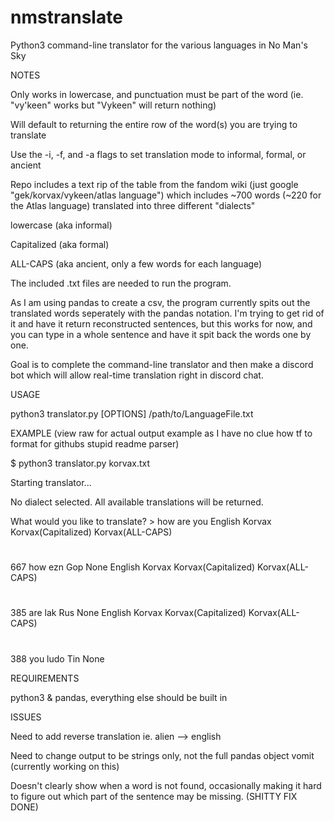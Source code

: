 # nmstranslate
Python3 command-line translator for the various languages in No Man's Sky

NOTES

Only works in lowercase, and punctuation must be part of the word (ie. "vy'keen" works but "Vykeen" will return nothing)

Will default to returning the entire row of the word(s) you are trying to translate

Use the -i, -f, and -a flags to set translation mode to informal, formal, or ancient

Repo includes a text rip of the table from the fandom wiki (just google "gek/korvax/vykeen/atlas language") which includes ~700 words (~220 for the Atlas language) translated into three different "dialects"


lowercase (aka informal)

Capitalized (aka formal) 

ALL-CAPS (aka ancient, only a few words for each language) 


The included .txt files are needed to run the program.

As I am using pandas to create a csv, the program currently spits out the translated words seperately with the pandas notation. I'm trying to get rid of it and have it return reconstructed sentences, but this works for now, and you can type in a whole sentence and have it spit back the words one by one.




Goal is to complete the command-line translator and then make a discord bot which will allow real-time translation right in discord chat.

USAGE

  python3 translator.py [OPTIONS] /path/to/LanguageFile.txt

EXAMPLE (view raw for actual output example as I have no clue how tf to format for githubs stupid readme parser)

$ python3 translator.py korvax.txt 

Starting translator...

No dialect selected.
All available translations will be returned.

What would you like to translate? > how are you
    English Korvax Korvax(Capitalized) Korvax(ALL-CAPS)
#                                                      
667     how    ezn                 Gop             None
    English Korvax Korvax(Capitalized) Korvax(ALL-CAPS)
#                                                      
385     are    lak                 Rus             None
    English Korvax Korvax(Capitalized) Korvax(ALL-CAPS)
#                                                      
388     you   ludo                 Tin             None




REQUIREMENTS

python3 & pandas, everything else should be built in

ISSUES

Need to add reverse translation ie. alien --> english

Need to change output to be strings only, not the full pandas object vomit (currently working on this)

Doesn't clearly show when a word is not found, occasionally making it hard to figure out which part of the sentence may be missing. 
(SHITTY FIX DONE)
